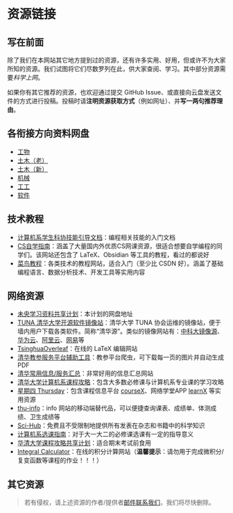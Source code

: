 # 资源链接

## 写在前面

除了我们在本网站其它地方提到过的资源，还有许多实用、好用，但或许不为大家所知的资源。我们试图将它们尽数罗列在此，供大家查阅、学习。其中部分资源需要*科学上网*。

如果你有其它推荐的资源，也欢迎通过提交 GitHub Issue、或直接向云盘发送文件的方式进行投稿。投稿时请**注明资源获取方式**（例如网址）、并**写一两句推荐理由**。

## 各衔接方向资料网盘

- [工物](https://cloud.tsinghua.edu.cn/d/b0d1b1ed2ab74d48bf6e/?p=%2F&mode=list)
- [土木（老）](https://cloud.tsinghua.edu.cn/d/b6f3b4eee86a42aa8d31/?p=%2F&mode=list)
- [土木（新）](https://cloud.tsinghua.edu.cn/d/6029603f56f8419ea8f1/)
- [机械](http://cloud.mechinfo.me/index.php/apps/files/?dir=/&fileid=44)
- [工工](https://cloud.tsinghua.edu.cn/f/fb2fe159c498440c8a5c/)
- [软件](https://github.com/Starrah/THSS-CRACKER)

## 技术教程

- [计算机系学生科协技能引导文档](https://docs.net9.org/)：编程相关技能的入门文档
- [CS自学指南](https://csdiy.wiki/)：涵盖了大量国内外优质CS网课资源，很适合想要自学编程的同学们。该网站还包含了 LaTeX、Obsidian 等工具的教程，看过的都说好
- [菜鸟教程](https://www.runoob.com/)：各类技术的教程网站，适合入门（至少比 CSDN 好）。涵盖了基础编程语言、数据分析技术、开发工具等实用内容

## 网络资源

- [未央学习资料共享计划](https://cloud.tsinghua.edu.cn/d/56275401deeb4670a9d3/)：本计划的网盘地址
- [TUNA 清华大学开源软件镜像站](https://mirrors.tuna.tsinghua.edu.cn/)：清华大学 TUNA 协会运维的镜像站，便于墙内用户下载各类软件。简称“清华源”。类似的镜像网站有：[中科大镜像源](https://mirrors.ustc.edu.cn/)、[华为云](https://mirrors.huaweicloud.com/home)、[阿里云](https://developer.aliyun.com/mirror/)、[网易](https://mirrors.163.com/)等
- [TsinghuaOverleaf](https://overleaf.tsinghua.edu.cn/)：在线的 LaTeX 编辑网站
- [清华教参服务平台辅助工具](https://github.com/libthu/reserves-lib-tsinghua-downloader)：教参平台爬虫，可下载每一页的图片并自动生成 PDF
- [清华常用信息/服务汇总](https://thu.services/)：非常好用的信息汇总网站
- [清华大学计算机系课程攻略](https://github.com/PKUanonym/REKCARC-TSC-UHT)：包含大多数必修课与计算机系专业课的学习攻略
- [星期四 Thursday](https://tsinghua.app/)：包含课程信息平台 [courseX](https://tsinghua.app/courses)、网络学堂APP [learnX](https://tsinghua.app/learn) 等实用资源
- [thu-info](https://github.com/thu-info-community/thu-info-app)：info 网站的移动端替代品，可以便捷查询课表、成绩单、体测成绩、卫生成绩等
- [Sci-Hub](https://sci-hub.se/)：免费且不受限制地提供所有发表在杂志和书籍中的科学知识
- [计算机系选课指南](https://docs.qq.com/doc/DQ3JpWnBkSGNTZnVC)：对于大一大二的必修课选课有一定的指导意义
- [华清大学课程攻略共享计划](https://in.closed.social:9443/pastExam/)：适合期末考试前食用
- [Integral Calculator](https://www.integral-calculator.com/)：在线的积分计算网站（**温馨提示**：请勿用于完成微积分/复变函数等课程的作业！！！）

## 其它资源

> 若有侵权，请上述资源的作者/提供者[邮件联系我们](mailto:shenzhiy21@mails.tsinghua.edu.cn)，我们将尽快删除。
